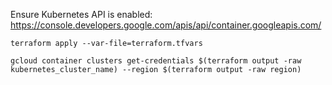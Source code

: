Ensure Kubernetes API is enabled: https://console.developers.google.com/apis/api/container.googleapis.com/

`terraform apply --var-file=terraform.tfvars`

`gcloud container clusters get-credentials $(terraform output -raw kubernetes_cluster_name) --region $(terraform output -raw region)`